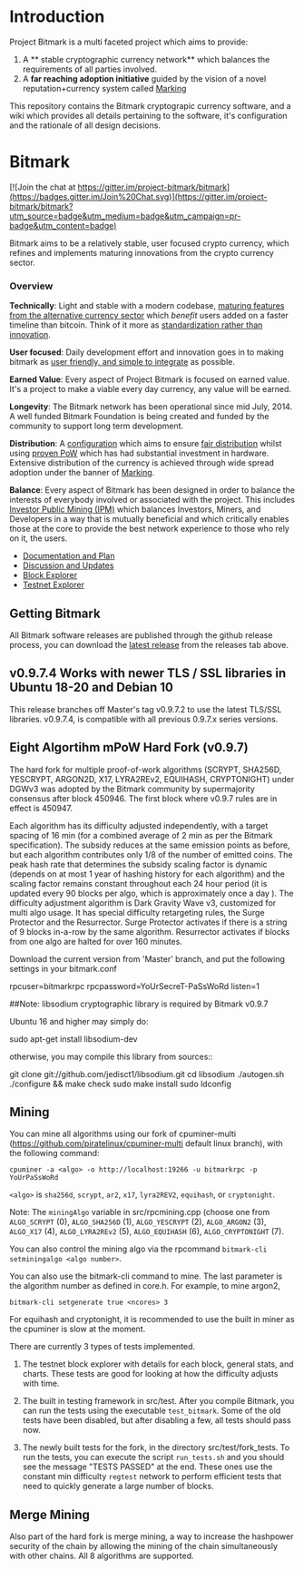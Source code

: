 # Introduction

Project Bitmark is a multi faceted project which aims to provide:

1. A ** stable cryptographic currency network** which balances the requirements of all parties involved.
2. A **far reaching adoption initiative** guided by the vision of a novel reputation+currency system called [Marking](https://github.com/project-bitmark/marking/wiki)

This repository contains the Bitmark cryptograpic currency software, and a wiki which provides all details pertaining to the software, it's configuration and the rationale of all design decisions.

# Bitmark

[![Join the chat at https://gitter.im/project-bitmark/bitmark](https://badges.gitter.im/Join%20Chat.svg)](https://gitter.im/project-bitmark/bitmark?utm_source=badge&utm_medium=badge&utm_campaign=pr-badge&utm_content=badge)

Bitmark aims to be a relatively stable, user focused crypto currency, which refines and implements maturing innovations from the crypto currency sector.

### Overview
**Technically**: Light and stable with a modern codebase, [maturing features from the alternative currency sector](https://github.com/project-bitmark/bitmark/wiki#maturing-innovations) which *benefit* users added on a faster timeline than bitcoin. Think of it more as [standardization rather than innovation](https://github.com/project-bitmark/bitmark/wiki#relatively-stable).

**User focused**: Daily development effort and innovation goes in to making bitmark as [user friendly, and simple to integrate](https://github.com/project-bitmark/bitmark/wiki#user-focused) as possible.

**Earned Value**: Every aspect of Project Bitmark is focused on earned value. It's a project to make a viable every day currency, any value will be earned. 

**Longevity**: The Bitmark network has been operational since mid July, 2014. A well funded Bitmark Foundation is being created and funded by the community to support long term development. 

**Distribution**: A [configuration](https://github.com/project-bitmark/bitmark/wiki#block-chain-parameters) which aims to ensure [fair distribution](https://github.com/project-bitmark/bitmark/wiki/Currency#supply-and-distribution) whilst using [proven PoW](https://github.com/project-bitmark/bitmark/wiki#proof-of-work) which has had substantial investment in hardware. Extensive distribution of the currency is achieved through wide spread adoption under the banner of [Marking](https://github.com/project-bitmark/marking/wiki).

**Balance**: Every aspect of Bitmark has been designed in order to balance the interests of everybody involved or associated with the project. This includes [Investor Public Mining (IPM)](https://github.com/project-bitmark/bitmark/wiki/IPM-Pool) which balances Investors, Miners, and Developers in a way that is mutually beneficial and which critically enables those at the core to provide the best network experience to those who rely on it, the users.

* [Documentation and Plan](https://github.com/project-bitmark/bitmark/wiki)
* [Discussion and Updates](https://bitcointalk.org/index.php?topic=660544.0)
* [Block Explorer](http://explorer.bitmark.co)
* [Testnet Explorer](http://explorer.bitmark.co/testnet)

## Getting Bitmark

All Bitmark software releases are published through the github release process, you can download the [latest release](https://github.com/project-bitmark/bitmark/releases) from the releases tab above.

## v0.9.7.4 Works with newer TLS / SSL libraries in Ubuntu 18-20 and Debian 10
This release branches off Master's tag v0.9.7.2 to use the latest TLS/SSL libraries.
v0.9.7.4, is compatible with all previous 0.9.7.x series versions.

## Eight Algortihm mPoW Hard Fork (v0.9.7)

The hard fork for multiple proof-of-work algorithms (SCRYPT, SHA256D, YESCRYPT, ARGON2D, X17, LYRA2REv2, EQUIHASH, CRYPTONIGHT) under DGWv3 was adopted by the Bitmark community by supermajority consensus after block 450946. The first block where v0.9.7 rules are in effect is 450947. 

Each algorithm has its difficulty adjusted independently, with a target spacing of 16 min (for a combined average of  2 min as per the Bitmark specification). 
The subsidy reduces at the same emission points as before, but each algorithm contributes only 1/8 of the number of emitted coins. The peak hash rate that determines the subsidy scaling factor is dynamic (depends on at most 1 year of hashing history for each algorithm) and the scaling factor remains constant throughout each 24 hour period (it is updated every 90 blocks per algo, which is approximately once a day ). 
The difficulty adjustment algorithm is Dark Gravity Wave v3, customized for multi algo usage. It has special difficulty retargeting rules, the Surge Protector and the Resurrector. Surge Protector activates if there is a string of 9 blocks in-a-row by the same algorithm. Resurrector activates if blocks from one algo are halted for over 160 minutes.

Download the current version from 'Master' branch, and put the following settings in your bitmark.conf

rpcuser=bitmarkrpc
rpcpassword=YoUrSecreT-PaSsWoRd
listen=1


##Note: libsodium cryptographic library is required by Bitmark v0.9.7

Ubuntu 16 and higher may simply do:

  sudo apt-get install libsodium-dev

otherwise, you may compile this library from sources::

  git clone git://github.com/jedisct1/libsodium.git
  cd libsodium
  ./autogen.sh
  ./configure && make check
  sudo make install
  sudo ldconfig


## Mining
You can mine all algorithms using our fork of cpuminer-multi (https://github.com/piratelinux/cpuminer-multi default linux branch), with the following command:

`cpuminer -a <algo> -o http://localhost:19266 -u bitmarkrpc -p YoUrPaSsWoRd`

`<algo>` is `sha256d`, `scrypt`, `ar2`, `x17`, `lyra2REV2`, `equihash`, or `cryptonight`.

Note: The `miningAlgo` variable in src/rpcmining.cpp (choose one from `ALGO_SCRYPT` (0), `ALGO_SHA256D` (1), `ALGO_YESCRYPT` (2), `ALGO_ARGON2` (3), `ALGO_X17` (4), `ALGO_LYRA2REv2` (5), `ALGO_EQUIHASH` (6), `ALGO_CRYPTONIGHT` (7).
      
You can also control the mining algo via the rpcommand `bitmark-cli setminingalgo <algo number>`.

You can also use the bitmark-cli command to mine. The last parameter is the algorithm number as defined in core.h. For example, to mine argon2,

`bitmark-cli setgenerate true <ncores> 3`

For equihash and cryptonight, it is recommended to use the built in miner as the cpuminer is slow at the moment.

There are currently 3 types of tests implemented.

1) The testnet block explorer with details for each block, general stats, and charts. These tests are good for looking at how the difficulty adjusts with time.

2) The built in testing framework in src/test. After you compile Bitmark, you can run the tests using the executable `test_bitmark`. Some of the old tests have been disabled, but after disabling a few, all tests should pass now.

3) The newly built tests for the fork, in the directory src/test/fork_tests. To run the tests, you can execute the script `run_tests.sh` and you should see the message "TESTS PASSED" at the end. These ones use the constant min difficulty `regtest` network to perform efficient tests that need to quickly generate a large number of blocks.

## Merge Mining

Also part of the hard fork is merge mining, a way to increase the hashpower security of the chain by allowing the mining of the chain simultaneously with other chains. All 8 algorithms are supported.
